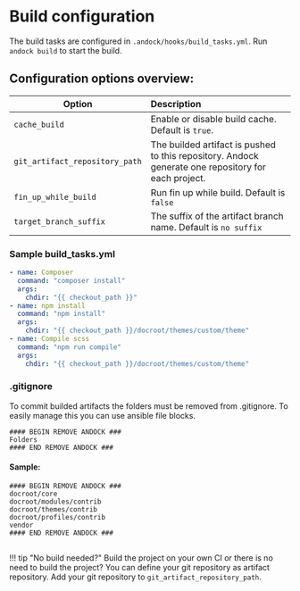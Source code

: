 # Build configuration 
The build tasks are configured in `.andock/hooks/build_tasks.yml`.
Run `andock build` to start the build.

## Configuration options overview:

| Option                     | Description |
|----------------------------|:------------|
| `cache_build`            | Enable or disable build cache. Default is `true`.
| `git_artifact_repository_path`            | The builded artifact is pushed to this repository. Andock generate one repository for each project.   
| `fin_up_while_build`            | Run fin up while build. Default is `false`
| `target_branch_suffix`            | The suffix of the artifact branch name. Default is `no suffix`
 

### Sample build_tasks.yml
```yaml
- name: Composer
  command: "composer install"
  args:
    chdir: "{{ checkout_path }}"
- name: npm install
  command: "npm install"
  args:
    chdir: "{{ checkout_path }}/docroot/themes/custom/theme"
- name: Compile scss
  command: "npm run compile"
  args:
    chdir: "{{ checkout_path }}/docroot/themes/custom/theme"
```
### .gitignore
To commit builded artifacts the folders must be removed from .gitignore.
To easily manage this you can use ansible file blocks.
```
#### BEGIN REMOVE ANDOCK ###
Folders  
#### END REMOVE ANDOCK ###
```
#### Sample:
```
#### BEGIN REMOVE ANDOCK ###
docroot/core
docroot/modules/contrib
docroot/themes/contrib
docroot/profiles/contrib
vendor
#### END REMOVE ANDOCK ###
```
## 

!!! tip "No build needed?"
    Build the project on your own CI or there is no need to build the project? You can define your git repository as artifact repository. Add your git repository to `git_artifact_repository_path`.
    
